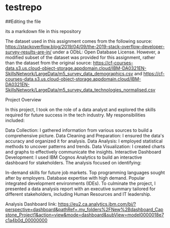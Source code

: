# testrepo

##Editing the file

its a markdown file in this repository

The dataset used in this assignment comes from the following source: https://stackoverflow.blog/2019/04/09/the-2019-stack-overflow-developer-survey-results-are-in/ under a ODbL: Open Database License. However, a modified subset of the dataset was provided for this assignment, rather than the dataset from the original source: https://cf-courses-data.s3.us.cloud-object-storage.appdomain.cloud/IBM-DA0321EN-SkillsNetwork/LargeData/m5_survey_data_demographics.csv and https://cf-courses-data.s3.us.cloud-object-storage.appdomain.cloud/IBM-DA0321EN-SkillsNetwork/LargeData/m5_survey_data_technologies_normalised.csv  

Project Overview

In this project, I took on the role of a data analyst and explored the skills required for future success in the tech industry. My responsibilities included:

Data Collection: I gathered information from various sources to build a comprehensive picture.
Data Cleaning and Preparation: I ensured the data's accuracy and organized it for analysis.
Data Analysis: I employed statistical methods to uncover patterns and trends.
Data Visualization: I created charts and graphs to effectively communicate the insights.
Interactive Dashboard Development: I used IBM Cognos Analytics to build an interactive dashboard for stakeholders.
The analysis focused on identifying:

In-demand skills for future job markets.
Top programming languages sought after by employers.
Database expertise with high demand.
Popular integrated development environments (IDEs).
To culminate the project, I presented a data analysis report with an executive summary tailored for different stakeholders, including Human Resources and IT leadership. 

Analysis Dashboard link: https://eu2.ca.analytics.ibm.com/bi/?perspective=dashboard&pathRef=.my_folders%2FNew%2Bdashboard_Capstone_Project1&action=view&mode=dashboard&subView=model0000018e7c1a4b0d_00000000 

